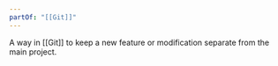 ```yaml
---
partOf: "[[Git]]"
---
```

A way in [[Git]] to keep a new feature or modification separate from the main project. 